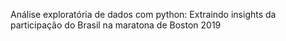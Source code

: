 Análise exploratória de dados com python: Extraindo insights da participação do Brasil na maratona de Boston 2019


